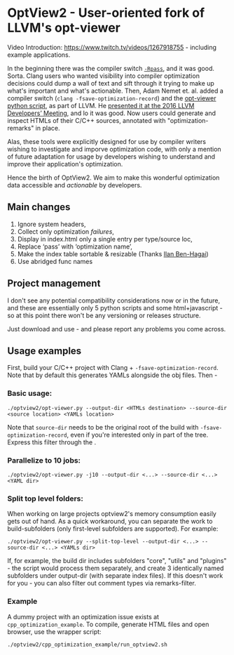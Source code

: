 # OptView2 - User-oriented fork of LLVM's opt-viewer

Video Introduction: https://www.twitch.tv/videos/1267918755 - including example applications.

In the beginning there was the compiler switch [`-Rpass`](https://clang.llvm.org/docs/UsersManual.html#options-to-emit-optimization-reports), and it was good. Sorta. Clang users who wanted visibility into compiler optimization decisions could dump a wall of text and sift through it trying to make up what's important and what's actionable.
Then, Adam Nemet et. al. added a compiler switch (`clang -fsave-optimization-record`) and the [opt-viewer python script](https://github.com/llvm/llvm-project/tree/main/llvm/tools/opt-viewer), as part of LLVM. He [presented it at the 2016 LLVM Developers’ Meeting](https://www.youtube.com/watch?v=qq0q1hfzidg), and lo it was good. Now users could generate and inspect HTMLs of their C/C++ sources, annotated with "optimization-remarks" in place. 

Alas, these tools were explicitly designed for use by compiler writers wishing to investigate and imporve optimization code, with only a mention of future adaptation for usage by developers wishing to understand and improve their application's optimization.

Hence the birth of OptView2. We aim to make this wonderful optimization data accessible and _actionable_ by developers.

## Main changes
1) Ignore system headers,
2) Collect only optimization _failures_, 
3) Display in index.html only a single entry per type/source loc,
4) Replace ‘pass’ with ‘optimization name’,
5) Make the index table sortable & resizable (Thanks [Ilan Ben-Hagai](https://github.com/supox))
6) Use abridged func names

## Project management
I don't see any potential compatibility considerations now or in the future, and these are essentially only 5 python scripts and some html+javascript - so at this point there won't be any versioning or releases structure.  

Just download and use - and please report any problems you come across.

## Usage examples
First, build your C/C++ project with Clang + `-fsave-optimization-record`. Note that by default this generates YAMLs alongside the obj files. Then -

### Basic usage:
```
./optview2/opt-viewer.py --output-dir <HTMLs destination> --source-dir <source location> <YAMLs location>
```
Note that `source-dir` needs to be the original root of the build with `-fsave-optimization-record`, even if you're interested only in part of the tree. Express this filter through the <YAML location>. 
### Parallelize to 10 jobs:
```
./optview2/opt-viewer.py -j10 --output-dir <...> --source-dir <...> <YAML dir>
```

### Split top level folders:
When working on large projects optview2's memory consumption easily gets out of hand. As a quick workaround, you can separate the work to build-subfolders (only first-level subfolders are supported).  For example:
```
./optview2/opt-viewer.py --split-top-level --output-dir <...> --source-dir <...> <YAMLs dir>
```
If, for example, the build dir includes subfolders "core", "utils" and "plugins" - the script would process them separately, and create 3 identically named subfolders under output-dir (with separate index files).
If this doesn't work for you - you can also filter out comment types via remarks-filter.
### Example
A dummy project with an optimization issue exists at `cpp_optimization_example`. To compile, generate HTML files and open browser, use the wrapper script:
```
./optview2/cpp_optimization_example/run_optview2.sh
```

